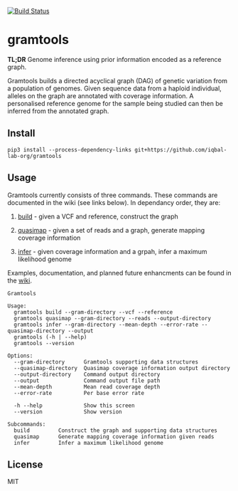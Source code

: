 [![Build Status](https://travis-ci.org/iqbal-lab-org/gramtools.svg?branch=master)](https://travis-ci.org/iqbal-lab-org/gramtools)

# gramtools
**TL;DR** Genome inference using prior information encoded as a reference graph.

Gramtools builds a directed acyclical graph (DAG) of genetic variation from a population of genomes. Given sequence data from a haploid individual, alleles on the graph are annotated with coverage information. A personalised reference genome for the sample being studied can then be inferred from the annotated graph.

## Install
```
pip3 install --process-dependency-links git+https://github.com/iqbal-lab-org/gramtools
```

## Usage
Gramtools currently consists of three commands. These commands are documented in the wiki (see links below). In dependancy order, they are:
1) [build](https://github.com/iqbal-lab-org/gramtools/wiki/Commands%3A-build) - given a VCF and reference, construct the graph

2) [quasimap](https://github.com/iqbal-lab-org/gramtools/wiki/Commands%3A-quasimap) - given a set of reads and a graph, generate mapping coverage information

3) [infer](https://github.com/iqbal-lab-org/gramtools/wiki/Commands%3A-infer) - given coverage information and a grpah, infer a maximum likelihood genome

Examples, documentation, and planned future enhancments can be found in the [wiki](https://github.com/iqbal-lab-org/gramtools/wiki).

```
Gramtools

Usage:
  gramtools build --gram-directory --vcf --reference
  gramtools quasimap --gram-directory --reads --output-directory
  gramtools infer --gram-directory --mean-depth --error-rate --quasimap-directory --output
  gramtools (-h | --help)
  gramtools --version

Options:
  --gram-directory      Gramtools supporting data structures
  --quasimap-directory  Quasimap coverage information output directory
  --output-directory    Command output directory
  --output              Command output file path
  --mean-depth          Mean read coverage depth
  --error-rate          Per base error rate

  -h --help             Show this screen
  --version             Show version

Subcommands:
  build         Construct the graph and supporting data structures
  quasimap      Generate mapping coverage information given reads
  infer         Infer a maximum likelihood genome
```

## License

MIT